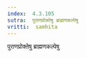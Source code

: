```yaml
---
index:  4.3.105
sutra:  पुराणप्रोक्तेषु ब्राह्मणकल्पेषु
vritti:  samhita 
---
```


पुराणप्रोक्तेषु ब्राह्मणकल्पेषु

